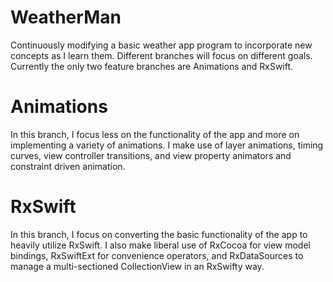# WeatherMan
Continuously modifying a basic weather app program to incorporate new concepts as I learn them.  Different branches will focus on different goals. 
Currently the only two feature branches are Animations and RxSwift. 

# Animations
In this branch, I focus less on the functionality of the app and more on implementing a variety of animations. I make use of layer animations, timing curves, view controller transitions, and view property animators and constraint driven animation. 

# RxSwift
In this branch, I focus on converting the basic functionality of the app to heavily utilize RxSwift.  I also make liberal use of RxCocoa for view model bindings, RxSwiftExt for convenience operators, and RxDataSources to manage a multi-sectioned CollectionView in an RxSwifty way. 
